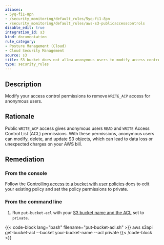 ```yaml
---
aliases:
- 5yq-fi1-8pn
- /security_monitoring/default_rules/5yq-fi1-8pn
- /security_monitoring/default_rules/aws-s3-publicaccesscontrols
disable_edit: true
integration_id: s3
kind: documentation
rule_category:
- Posture Management (Cloud)
- Cloud Security Management
source: s3
title: S3 bucket does not allow anonymous users to modify access control permissions
type: security_rules
---
```


## Description

Modify your access control permissions to remove `WRITE_ACP` access for anonymous users.

## Rationale

Public `WRITE_ACP` access gives anonymous users `READ` and `WRITE` Access Control List (ACL) permissions. With these permissions, anonymous users can modify, delete, and update S3 objects, which can lead to data loss or unexpected charges on your AWS bill.

## Remediation

### From the console

Follow the [Controlling access to a bucket with user policies][1] docs to edit your existing policy and set the policy permissions to private.

### From the command line

1. Run `put-bucket-acl` with your [S3 bucket name and the ACL][2] set to `private`.

  {{< code-block lang="bash" filename="put-bucket-acl.sh" >}}
  aws s3api get-bucket-acl
    --bucket your-bucket-name
    --acl private
  {{< /code-block >}}

[1]: https://docs.aws.amazon.com/AmazonS3/latest/userguide/walkthrough1.html
[2]: https://awscli.amazonaws.com/v2/documentation/api/latest/reference/s3api/put-bucket-versioning.html#synopsis
